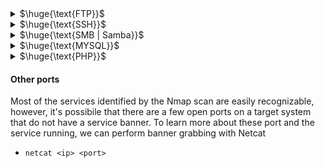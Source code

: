 <details>
<summary>$\huge{\text{FTP}}$</summary>

- Connect to ftp server
  - `ftp <ip>` and then login
- Check anonymous login (with nmap script ftp-anon or anonymous user)
- If you have a username try using it as password
- Brute force login
- Search exploit for vulnerable version
  
<br>
</details>

<details>
<summary>$\huge{\text{SSH}}$</summary>

- Connect to SSH
  - `ssh <username>@<ip>` and then login
- If you have a username try using it as password
- Brute force login
- Search exploit for vulnerable version

<br>
</details>

<details>
<summary>$\huge{\text{SMB | Samba}}$</summary>

- If you have a username try using it as password
- Brute force login
- Search exploit for vulnerable version
- If v1 is enabled - EternalBlue exploit (check with nmap --> smb-protocols)
- List shared folders
  - `smbclient --no-pass -L //<IP>` Null user
  - `smbclient -U 'username[%passwd]' -L [--pw-nt-hash] //<IP>` If you omit the pwd, it will be prompted. With --pw-nt-hash, the pwd provided is the NT hash
    - Example: `smbclient -U 'admin%admin' -L //<IP>`
- Obtain Information
  - `enum4linux -a [-u "<username>" -p "<passwd>"] <IP>`
- Command execution (authenticated)
  - `smbmap -H <ip> -u <user> -p <pass> -x 'ipconfig'`
  - psexec (impacket or metasploit)
    - can be used to pass NTLM hashes as password
    - `python3 psexec.py Administrator@ip`

<br>
</details>

<details>
<summary>$\huge{\text{MYSQL}}$</summary>

- Connect: `mysql -h <Hostname> -u root`
- If you have a username try using it as password
- Brute force login
  - Try with `root` default user

<br>
</details>

<details>
<summary>$\huge{\text{PHP}}$</summary>

- Famous exploit: php_cgi_arg_injection (up to version 5.3.12 and 5.4.2 )

<br>
</details>

#### Other ports
Most of the services identified by the Nmap scan are easily recognizable, however, it's possibile that there are a few open ports on a target system that do not have a service banner. To learn more about these port and the service running, we can perform banner grabbing with Netcat
- `netcat <ip> <port>`

